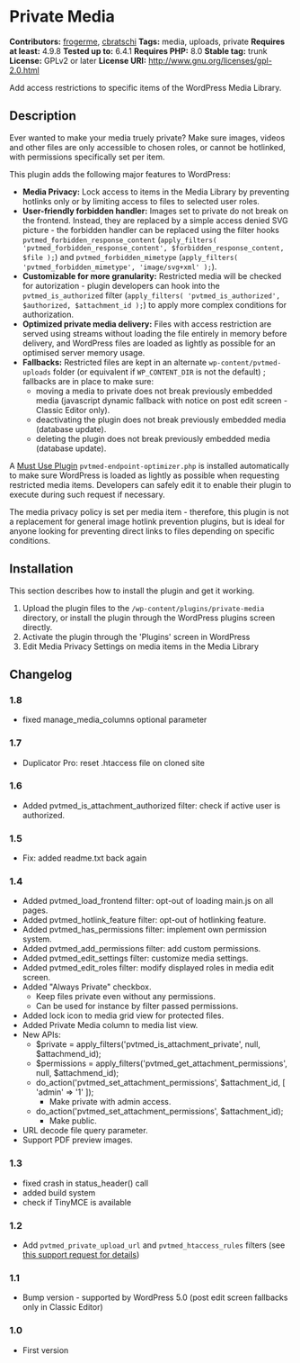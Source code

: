 # Private Media #

**Contributors:** [frogerme](https://profiles.wordpress.org/frogerme/), [cbratschi](https://profiles.wordpress.org/cbratschi/)
**Tags:** media, uploads, private
**Requires at least:** 4.9.8
**Tested up to:** 6.4.1
**Requires PHP:** 8.0
**Stable tag:** trunk
**License:** GPLv2 or later
**License URI:** http://www.gnu.org/licenses/gpl-2.0.html

Add access restrictions to specific items of the WordPress Media Library.

## Description ##

Ever wanted to make your media truely private? Make sure images, videos and other files are only accessible to chosen roles, or cannot be hotlinked, with permissions specifically set per item.

This plugin adds the following major features to WordPress:

* **Media Privacy:** Lock access to items in the Media Library by preventing hotlinks only or by limiting access to files to selected user roles.
* **User-friendly forbidden handler:** Images set to private do not break on the frontend. Instead, they are replaced by a simple access denied SVG picture - the forbidden handler can be replaced using the filter hooks `pvtmed_forbidden_response_content` (`apply_filters( 'pvtmed_forbidden_response_content', $forbidden_response_content, $file );`) and `pvtmed_forbidden_mimetype` (`apply_filters( 'pvtmed_forbidden_mimetype', 'image/svg+xml' );`).
* **Customizable for more granularity:** Restricted media will be checked for autorization - plugin developers can hook into the `pvtmed_is_authorized` filter (`apply_filters( 'pvtmed_is_authorized', $authorized, $attachment_id );`) to apply more complex conditions for authorization.
* **Optimized private media delivery:** Files with access restriction are served using streams without loading the file entirely in memory before delivery, and WordPress files are loaded as lightly as possible for an optimised server memory usage.
* **Fallbacks:** Restricted files are kept in an alternate `wp-content/pvtmed-uploads` folder (or equivalent if `WP_CONTENT_DIR` is not the default) ; fallbacks are in place to make sure:
  * moving a media to private does not break previously embedded media (javascript dynamic fallback with notice on post edit screen - Classic Editor only).
  * deactivating the plugin does not break previously embedded media (database update).
  * deleting the plugin does not break previously embedded media (database update).

A [Must Use Plugin](https://codex.wordpress.org/Must_Use_Plugins) `pvtmed-endpoint-optimizer.php` is installed automatically to make sure WordPress is loaded as lightly as possible when requesting restricted media items. Developers can safely edit it to enable their plugin to execute during such request if necessary.

The media privacy policy is set per media item - therefore, this plugin is not a replacement for general image hotlink prevention plugins, but is ideal for anyone looking for preventing direct links to files depending on specific conditions.

## Installation ##

This section describes how to install the plugin and get it working.

1. Upload the plugin files to the `/wp-content/plugins/private-media` directory, or install the plugin through the WordPress plugins screen directly.
2. Activate the plugin through the 'Plugins' screen in WordPress
3. Edit Media Privacy Settings on media items in the Media Library

## Changelog ##

### 1.8 ###

* fixed manage_media_columns optional parameter

### 1.7 ###

* Duplicator Pro: reset .htaccess file on cloned site

### 1.6 ###

* Added pvtmed_is_attachment_authorized filter: check if active user is authorized.

### 1.5 ###

* Fix: added readme.txt back again

### 1.4 ###

* Added pvtmed_load_frontend filter: opt-out of loading main.js on all pages.
* Added pvtmed_hotlink_feature filter: opt-out of hotlinking feature.
* Added pvtmed_has_permissions filter: implement own permission system.
* Added pvtmed_add_permissions filter: add custom permissions.
* Added pvtmed_edit_settings filter: customize media settings.
* Added pvtmed_edit_roles filter: modify displayed roles in media edit screen.
* Added "Always Private" checkbox.
  * Keep files private even without any permissions.
  * Can be used for instance by filter passed permissions.
* Added lock icon to media grid view for protected files.
* Added Private Media column to media list view.
* New APIs:
  * $private = apply_filters('pvtmed_is_attachment_private', null, $attachmend_id);
  * $permissions = apply_filters('pvtmed_get_attachment_permissions', null, $attachmend_id);
  * do_action('pvtmed_set_attachment_permissions', $attachment_id, [ 'admin' => '1' ]);
    * Make private with admin access.
  * do_action('pvtmed_set_attachment_permissions', $attachment_id);
    * Make public.
* URL decode file query parameter.
* Support PDF preview images.

### 1.3 ###

* fixed crash in status_header() call
* added build system
* check if TinyMCE is available

### 1.2 ###

* Add `pvtmed_private_upload_url` and `pvtmed_htaccess_rules` filters (see [this support request for details]())

### 1.1 ###

* Bump version - supported by WordPress 5.0 (post edit screen fallbacks only in Classic Editor)

### 1.0 ###

* First version
